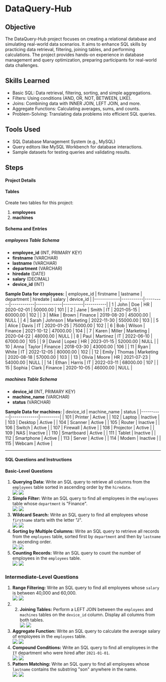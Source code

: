 # DataQuery-Hub

## Objective
The DataQuery-Hub project focuses on creating a relational database and simulating real-world data scenarios. It aims to enhance SQL skills by practicing data retrieval, filtering, joining tables, and performing calculations. The project provides hands-on experience in database management and query optimization, preparing participants for real-world data challenges.

## Skills Learned

- Basic SQL: Data retrieval, filtering, sorting, and simple aggregations.
- Filters: Using conditions (AND, OR, NOT, BETWEEN, LIKE).
- Joins: Combining data with INNER JOIN, LEFT JOIN, and more.
- Aggregate Functions: Calculating averages, sums, and counts.
- Problem-Solving: Translating data problems into efficient SQL queries.

## Tools Used

- SQL Database Management System (e.g., MySQL)
- Query editors like MySQL Workbench for database interactions.
- Sample datasets for testing queries and validating results.

## Steps
#### Project Details

#### Tables

Create two tables for this project:

1. **employees**
2. **machines**

#### Schema and Entries

##### employees Table Schema
- **employee_id** (INT, PRIMARY KEY)
- **firstname** (VARCHAR)
- **lastname** (VARCHAR)
- **department** (VARCHAR)
- **hiredate** (DATE)
- **salary** (DECIMAL)
- **device_id** (INT)


**Sample Data for employees:**
| employee_id | firstname | lastname | department | hiredate    | salary   | device_id |
|-------------|-----------|----------|------------|-------------|----------|-----------|
| 1           | John      | Doe      | HR         | 2020-02-01  | 50000.00 | 101       |
| 2           | Jane      | Smith    | IT         | 2021-05-15  | 60000.00 | 102       |
| 3           | Mike      | Brown    | Finance    | 2019-08-20  | 45000.00 | NULL      |
| 4           | Sarah     | Johnson  | Marketing  | 2022-11-30  | 55000.00 | 103       |
| 5           | Alice     | Davis    | IT         | 2020-01-25  | 75000.00 | 102       |
| 6           | Bob       | Wilson   | Finance    | 2021-10-12  | 47000.00 | 104       |
| 7           | Karen     | Miller   | Marketing  | 2020-04-22  | 48000.00 | NULL      |
| 8           | Paul      | Martinez | IT         | 2022-06-10  | 67000.00 | 105       |
| 9           | David     | Lopez    | HR         | 2023-01-15  | 52000.00 | NULL      |
| 10          | Anna      | Taylor   | Finance    | 2018-03-30  | 43000.00 | 106       |
| 11          | Ryan      | White    | IT         | 2022-12-05  | 80000.00 | 102       |
| 12          | Emily     | Thomas   | Marketing  | 2020-08-18  | 57000.00 | 103       |
| 13          | Olivia    | Moore    | HR         | 2021-07-23  | 54000.00 | NULL      |
| 14          | Ethan     | Harris   | IT         | 2022-03-11  | 68000.00 | 107       |
| 15          | Sophia    | Clark    | Finance    | 2020-10-05  | 46000.00 | NULL      |

##### machines Table Schema
- **device_id** (INT, PRIMARY KEY)
- **machine_name** (VARCHAR)
- **status** (VARCHAR)

**Sample Data for machines:**
| device_id | machine_name | status   |
|-----------|--------------|----------|
| 101       | Printer      | Active   |
| 102       | Laptop       | Inactive |
| 103       | Desktop      | Active   |
| 104       | Scanner      | Active   |
| 105       | Router       | Inactive |
| 106       | Switch       | Active   |
| 107       | Firewall     | Active   |
| 108       | Projector    | Active   |
| 109       | NAS          | Inactive |
| 110       | Smartboard   | Active   |
| 111       | Tablet       | Inactive |
| 112       | Smartphone   | Active   |
| 113       | Server       | Active   |
| 114       | Modem        | Inactive |
| 115       | Webcam       | Active   |

---

#### SQL Questions and Instructions

#### Basic-Level Questions

1. **Querying Data:** Write an SQL query to retrieve all columns from the `employees` table sorted in ascending order by the `hiredate`. <br/> <img src="https://github.com/user-attachments/assets/c78333b5-9cbd-4870-9823-b74011667131" /> <img src="https://github.com/user-attachments/assets/49b2ba31-7890-4407-aa98-e7c7423282fa" />
2. **Simple Filter:** Write an SQL query to find all employees in the `employees` table whose `department` is "Finance".<br/> <img src="https://github.com/user-attachments/assets/bffb2632-64a6-4f20-9090-ad535123d0cb" /> <img src="https://github.com/user-attachments/assets/4fca1ef9-ea08-44e7-a75a-6c20a545558a" />
3. **Wildcard Search:** Write an SQL query to find all employees whose `firstname` starts with the letter "J".<br/> <img src="https://github.com/user-attachments/assets/cef28224-b572-4186-a2ef-76802e7e3125" /> <img src="https://github.com/user-attachments/assets/ba9abf89-168a-4ca9-bdbe-696785d4cfc2" />
4. **Sorting by Multiple Columns:** Write an SQL query to retrieve all records from the `employees` table, sorted first by `department` and then by `lastname` in ascending order.<br/> <img src="https://github.com/user-attachments/assets/ab982e01-f2a0-48de-892b-e6395d10b958"/> <img src="https://github.com/user-attachments/assets/dab87655-9cc9-4d7a-8781-fb5881ec3922"/>
5. **Counting Records:** Write an SQL query to count the number of employees in the `employees` table. <br/> <img src="https://github.com/user-attachments/assets/54cf98b2-2acd-41d3-a52d-e56a58c17aa7"/> <img src="https://github.com/user-attachments/assets/ff420a55-1584-4231-b989-c8755127aa08"/>


### Intermediate-Level Questions

1. **Range Filtering:** Write an SQL query to find all employees whose `salary` is between 40,000 and 60,000. <br/> <img src="https://github.com/user-attachments/assets/2f8d13cb-88dc-4045-98bd-e9ca4e83640b" /> <img src="https://github.com/user-attachments/assets/16481d1e-a85a-4880-afb4-775b45c6195d" />
2. 2. **Joining Tables:** Perform a LEFT JOIN between the `employees` and `machines` tables on the `device_id` column. Display all columns from both tables. <br/> <img src="https://github.com/user-attachments/assets/70185424-38a6-4071-a398-115fe69e70b0" /> <img src="https://github.com/user-attachments/assets/d56f99cd-bcf6-45bd-b4ca-780a6a90db51" />
3. **Aggregate Function:** Write an SQL query to calculate the average salary of employees in the `employees` table. <br/> <img src="https://github.com/user-attachments/assets/30ff835f-3f49-4faa-badc-fd9b6c5d6661" /> <img src="https://github.com/user-attachments/assets/794b1b58-f7e1-4023-b630-a18774e1e33b" />
4. **Compound Conditions:** Write an SQL query to find all employees in the `IT` department who were hired after `2021-01-01`. <br/> <img src="https://github.com/user-attachments/assets/5c71086d-88e9-4b82-a1ee-5d07964f0b4f" /> <img src="https://github.com/user-attachments/assets/26a00438-3983-444a-9431-e9d83bbe0042" />
5. **Pattern Matching:** Write an SQL query to find all employees whose `lastname` contains the substring "son" anywhere in the name. <br/> <img src="https://github.com/user-attachments/assets/1fe220dc-2be2-4d6f-8451-bd8e4f779262" /> <img src="https://github.com/user-attachments/assets/f0fd6385-5fcd-417d-be11-5dc6a00f5c09" />
